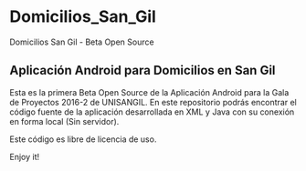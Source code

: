 # Domicilios_San_Gil
Domicilios San Gil - Beta Open Source

## Aplicación Android para Domicilios en San Gil

Esta es la primera Beta Open Source de la Aplicación Android para la Gala de Proyectos 2016-2 de UNISANGIL. En este repositorio podrás encontrar el código fuente de la aplicación desarrollada en XML y Java con su conexión en forma local (Sin servidor).

Este código es libre de licencia de uso.

Enjoy it!
